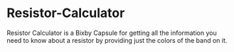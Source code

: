 # Resistor-Calculator
Resistor Calculator is a Bixby Capsule for getting all the information you need to know about a resistor by providing just the colors of the band on it.
